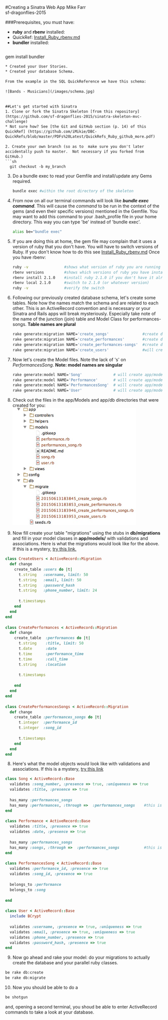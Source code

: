 #Creating a Sinatra Web App
Mike Farr <br>
sf-dragonflies-2015

###Prerequisites, you must have:
* **ruby** and **rbenv** installed:
 * QuickRef: [Install_Ruby_rbenv.md](https://github.com/iMikie/DBC-QuickRefs/blob/master/Install_Ruby_rbenv.md)
* **bundler** installed:
  ```
gem install bundler 
  ```
* Created your User Stories.
* Created your database Schema.

From the example in the SQL QuickReference we have this schema:

![Bands - Musicians](/images/schema.jpg)

 
##Let's get started with Sinatra
1. Clone or fork the Sinatra Skeleton [from this repository] (https://github.com/sf-dragonflies-2015/sinatra-skeleton-mvc-challenge)
 * Not sure how? See [the Git and GitHub section (p. 14) of this QuickRef] (https://github.com/iMikie/DBC-QuickRefs/blob/master/PDFs%20Latest/QuickRefs_Ruby_github_more.pdf)
  
2. Create your own branch (so as to  make sure you don't later accidentally push to master.  Not necessary if you forked from GitHub.)
```sh
    git checkout -b my_branch
```
3. Do a bundle exec to read your Gemfile and install/update any Gems required. 

    ```sh
    bundle exec #within the root directory of the skeleton
    ```
4. From now on all our terminal commands will look like ***bundle exec command***.  This will cause the *command* to be run in the context of the gems (and even their specific versions) mentioned in the Gemfile.  You may want to add this command to your .bash_profile file in your home directory.  This way you can type 'be' instead of 'bundle exec'.

    ```sh
    alias be="bundle exec"
    ```
5. If you are doing this at home, the gem file may complain that it uses a version of ruby that you don't have.  You will have to switch versions of Ruby. If you don't know how to do this see [Install_Ruby_rbenv.md](https://github.com/iMikie/DBC-QuickRefs/blob/master/Install_Ruby_rbenv.md) Once you have rbenv: 
 
    ```sh
    ruby -v                #shows what version of ruby you are running
    rbenv versions         #shows which versions of ruby you have installed
    rbenv install 2.1.0    #install ruby 2.1.0 if you don't have it already
    rbenv local 2.1.0      #switch to 2.1.0 (or whatever version)
    ruby -v                #verify the switch
    ```

6. Following our previously created database schema, let's create some tables.  Note how the names match the schema and are related to each other. This is an ActiveRecord convention and is necessary or your Sinatra and Rails apps will break mysteriously.  Especially take note of the name of the junction (join) table and Model Class for performances-songs.
  **Table names are plural**

 
    ```sh
    rake generate:migration NAME='create_songs'               #create db/migrate/20150613183845_create_songs.rb
    rake generate:migration NAME='create_performances'        #create db/migrate/20150613183853_create_performances.rb
    rake generate:migration NAME='create_performances-songs'  #create db/migrate/20150613183946_create_performances_songs.rb
    rake generate:migration NAME='create_users'               #will create db/migrate/20150613183953_create_users.rb
    ```
    
7. Now let's create the Model files.  Note the lack of 's' on *PerformancesSong*.
  **Note: model names are singular**
    ```sh
    rake generate:model NAME='Song'              # will create app/models/song.rb
    rake generate:model NAME='Performance'       # will create app/models/song.rb
    rake generate:model NAME='PerformancesSong'  # will create app/models/performances_song.rb, note: NOT: "performances_songs"
    rake generate:model NAME='User'              # will create app/models/song.rb
    ```
    
8. Check out the files in the app/Models and app/db directories that were created for you: <br>
![Models and DB folder after rake:generate commands](images/models_and_db_folders.jpg)

9. Now fill create your table "migrations" using the stubs in **db/migrations** and fill in your model classes in **app/models/** with validations and associations. Here is what the migrations would look like for the above. If this is a mystery, [try this link.](http://edgeguides.rubyonrails.org/active_record_migrations.html)

```ruby
class CreateUsers < ActiveRecord::Migration
  def change
    create_table :users do |t|
      t.string   :username, limit: 50
      t.string   :email, limit: 50
      t.string   :password_hash
      t.string   :phone_number, limit: 24

      t.timestamps
    end
  end
end

class CreatePerformances < ActiveRecord::Migration
  def change
    create_table  :performances do |t|
      t.string    :title, limit: 50
      t.date      :date
      t.time      :performance_time
      t.time      :call_time
      t.string    :location

      t.timestamps

    end
  end
end

class CreatePerformancesSongs < ActiveRecord::Migration
  def change
    create_table :performances_songs do |t|
      t.integer  :performance_id
      t.integer  :song_id

      t.timestamps
    end
  end
end
```

8. Here's what the model objects would look like with validations and associations. If this is a mystery, [try this link](http://guides.rubyonrails.org/association_basics.html)

```ruby
class Song < ActiveRecord::Base
  validates :song_number, :presence => true, :uniqueness => true
  validates :title, :presence => true

  has_many :performances_songs
  has_many :performances, :through =>  :performances_songs    #this is how you do a many-to-many
end

class Performance < ActiveRecord::Base  
  validates :title, :presence => true
  validates :date, :presence => true

  has_many :performances_songs             
  has_many :songs, :through =>  :performances_songs           #this is how you do a many-to-many
end

class PerformancesSong < ActiveRecord::Base
  validates :performance_id, :presence => true
  validates :song_id, :presence => true

  belongs_to :performance
  belongs_to :song

end

class User < ActiveRecord::Base
  include BCrypt

  validates :username, :presence => true, :uniqueness => true
  validates :email, :presence => true, :uniqueness => true
  validates :phone_number, :presence => true
  validates :password_hash, :presence => true
end
```

9. Now go ahead and rake your model: do your migrations to actually create the database and your parallel ruby classes.

```sh
be rake db:create
be rake db:migrate
```

10. Now you should be able to do a 

```sh
be shotgun
```

and, opening a second terminal, you shoud be able to enter ActiveRecord commands to take a look at your database.


